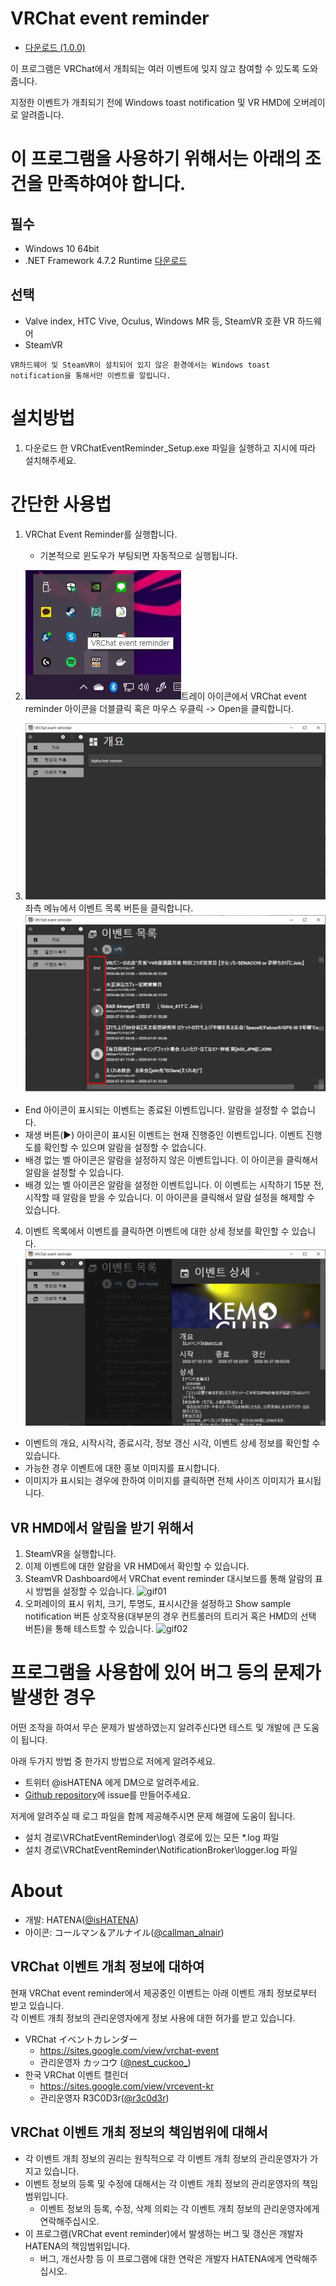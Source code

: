 VRChat event reminder
=====================

- [다운로드 (1.0.0)](https://github.com/Kyeong-min/VRChat-event-reminder-client/releases/tag/v1.0.0)

이 프로그램은 VRChat에서 개최되는 여러 이벤트에 잊지 않고 참여할 수 있도록 도와줍니다.

지정한 이벤트가 개최되기 전에 Windows toast notification 및 VR HMD에 오버레이로 알려줍니다.

# 이 프로그램을 사용하기 위해서는 아래의 조건을 만족햐여야 합니다.

## 필수
- Windows 10 64bit
- .NET Framework 4.7.2 Runtime [다운로드](http://go.microsoft.com/fwlink/?LinkId=863262)

## 선택
- Valve index, HTC Vive, Oculus, Windows MR 등, SteamVR 호환 VR 하드웨어
- SteamVR

````
VR하드웨어 및 SteamVR이 설치되어 있지 않은 환경에서는 Windows toast notification을 통해서만 이벤트를 알립니다.
````

# 설치방법
1. 다운로드 한 VRChatEventReminder_Setup.exe 파일을 실행하고 지시에 따라 설치해주세요.

# 간단한 사용법
1. VRChat Event Reminder를 실행합니다.
   - 기본적으로 윈도우가 부팅되면 자동적으로 실행됩니다.

2. ![00](image/100.jpg)트레이 아이콘에서 VRChat event reminder 아이콘을 더블클릭 혹은 마우스 우클릭 -> Open을 클릭합니다.

3. ![01](image/kr/01.jpg)좌측 메뉴에서 이벤트 목록 버튼을 클릭합니다.
![02](image/kr/02.JPG)
  - End 아이콘이 표시되는 이벤트는 종료된 이벤트입니다. 알람을 설정할 수 없습니다.
  - 재생 버튼(▶) 아이콘이 표시된 이벤트는 현재 진행중인 이벤트입니다.   이벤트 진행도를 확인할 수 있으며 알람을 설정할 수 없습니다.
  - 배경 없는 벨 아이콘은 알람을 설정하지 않은 이벤트입니다. 이 아이콘을 클릭해서 알람을 설정할 수 있습니다.
  - 배경 있는 벨 아이콘은 알람을 설정한 이벤트입니다. 이 이벤트는 시작하기 15분 전, 시작할 때 알람을 받을 수 있습니다. 이 아이콘을 클릭해서 알람 설정을 해제할 수 있습니다.
4. 이벤트 목록에서 이벤트를 클릭하면 이벤트에 대한 상세 정보를 확인할 수 있습니다.
![03](image/kr/03.jpg)
  - 이벤트의 개요, 시작시각, 종료시각, 정보 갱신 시각, 이벤트 상세 정보를 확인할 수 있습니다.
  - 가능한 경우 이벤트에 대한 홍보 이미지를 표시합니다.
  - 이미지가 표시되는 경우에 한하여 이미지를 클릭하면 전체 사이즈 이미지가 표시됩니다.

## VR HMD에서 알림을 받기 위해서
1. SteamVR을 실행합니다.
2. 이제 이벤트에 대한 알람을 VR HMD에서 확인할 수 있습니다.
3. SteamVR Dashboard에서 VRChat event reminder 대시보드를 통해 알람의 표시 방법을 설정할 수 있습니다.
![gif01](image/001.gif)
4. 오퍼레이의 표시 위치, 크기, 투명도, 표시시간을 설정하고 Show sample notification 버튼 상호작용(대부분의 경우 컨트롤러의 트리거 혹은 HMD의 선택 버튼)을 통해 테스트할 수 있습니다.
![gif02](image/002.gif)

# 프로그램을 사용함에 있어 버그 등의 문제가 발생한 경우
어떤 조작을 하여서 무슨 문제가 발생하였는지 알려주신다면 테스트 및 개발에 큰 도움이 됩니다.

아래 두가지 방법 중 한가지 방법으로 저에게 알려주세요.

- 트위터 @isHATENA 에게 DM으로 알려주세요.
- [Github repository](https://github.com/Kyeong-min/VRChat-event-reminder-client/issues)에 issue를 만들어주세요.

저게에 알려주실 때 로그 파일을 함께 제공해주시면 문제 해결에 도움이 됩니다.
- 설치 경로\VRChatEventReminder\log\ 경로에 있는 모든 *.log 파일
- 설치 경로\VRChatEventReminder\NotificationBroker\logger.log 파일

# About
- 개발: HATENA([@isHATENA](https://twitter.com/isHATENA))
- 아이콘: コールマン＆アルナイル([@callman_alnair](https://twitter.com/callman_alnair))
  
## VRChat 이벤트 개최 정보에 대하여
현재 VRChat event reminder에서 제공중인 이벤트는 아래 이벤트 개최 정보로부터 받고 있습니다.   
각 이벤트 개최 정보의 관리운영자에게 정보 사용에 대한 허가를 받고 있습니다.
- VRChat イベントカレンダー
  - https://sites.google.com/view/vrchat-event
  - 관리운영자 カッコウ ([@nest_cuckoo_](https://twitter.com/nest_cuckoo_))
- 한국 VRChat 이벤트 캘린더
  - https://sites.google.com/view/vrcevent-kr
  - 관리운영자 R3C0D3r([@r3c0d3r](https://twitter.com/r3c0d3r))

## VRChat 이벤트 개최 정보의 책임범위에 대해서
- 각 이벤트 개최 정보의 권리는 원칙적으로 각 이벤트 개최 정보의 관리운영자가 가지고 있습니다.
- 이벤트 정보의 등록 및 수정에 대해서는 각 이벤트 개최 정보의 관리운영자의 책임 범위입니다.
  - 이벤트 정보의 등록, 수정, 삭제 의뢰는 각 이벤트 개최 정보의 관리운영자에게 연락해주십시오.
- 이 프로그램(VRChat event reminder)에서 발생하는 버그 및 갱신은 개발자 HATENA의 책임범위입니다.
  - 버그, 개선사항 등 이 프로그램에 대한 연락은 개발자 HATENA에게 연락해주십시오.
